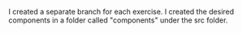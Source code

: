 I created a separate branch for each exercise.
I created the desired components in a folder called "components" under the src folder.

